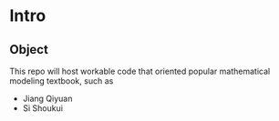 # Intro
## Object

This repo will host workable code that oriented popular mathematical modeling textbook, such as
* Jiang Qiyuan
* Si Shoukui